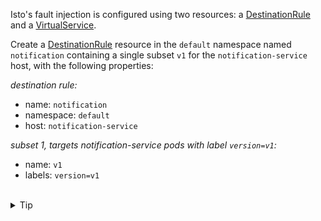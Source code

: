 Isto's fault injection is configured using two resources:
a [DestinationRule](https://istio.io/latest/docs/reference/config/networking/destination-rule/) and a
[VirtualService](https://istio.io/latest/docs/reference/config/networking/virtual-service/).

Create a [DestinationRule](https://istio.io/latest/docs/reference/config/networking/destination-rule/)
resource in the `default` namespace named `notification` containing a single subset `v1` 
for the `notification-service` host, with the following properties:

*destination rule:*
* name: `notification`
* namespace: `default`
* host: `notification-service`

*subset 1, targets notification-service pods with label `version=v1`:*
* name: `v1`
* labels: `version=v1`

<br>
<details><summary>Tip</summary>

```plain
apiVersion: networking.istio.io/v1alpha3
kind: DestinationRule
metadata:
  name: // TODO
spec:
  host: // TODO
  subsets:
  // TODO
```{{copy}}
</details>

<br>
<details><summary>Solution</summary>

```plain
apiVersion: networking.istio.io/v1alpha3
kind: DestinationRule
metadata:
  name: notification
spec:
  host: notification-service
  subsets:
  - name: v1
    labels:
      version: v1
```{{copy}}
</details>